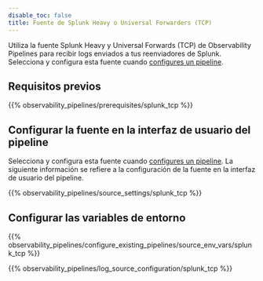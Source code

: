 ```yaml
---
disable_toc: false
title: Fuente de Splunk Heavy o Universal Forwarders (TCP)
---
```


Utiliza la fuente Splunk Heavy y Universal Forwards (TCP) de Observability Pipelines para recibir logs enviados a tus reenviadores de Splunk. Selecciona y configura esta fuente cuando [configures un pipeline][1].

## Requisitos previos

{{% observability_pipelines/prerequisites/splunk_tcp %}}

## Configurar la fuente en la interfaz de usuario del pipeline

Selecciona y configura esta fuente cuando [configures un pipeline][1]. La siguiente información se refiere a la configuración de la fuente en la interfaz de usuario del pipeline.

{{% observability_pipelines/source_settings/splunk_tcp %}}

## Configurar las variables de entorno

{{% observability_pipelines/configure_existing_pipelines/source_env_vars/splunk_tcp %}}

{{% observability_pipelines/log_source_configuration/splunk_tcp %}}

[1]: /es/observability_pipelines/configuration/set_up_pipelines/